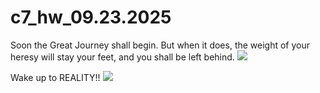 # c7_hw_09.23.2025
Soon the Great Journey shall begin. But when it does, the weight of your heresy will stay your feet, and you shall be left behind.
![](https://www.innovationnewsnetwork.com/wp-content/uploads/2025/01/shutterstock_2309752637-696x391.jpg)



Wake up to REALITY!!
![](https://i.ytimg.com/vi/JVGgzjhTTYA/sddefault.jpg)
